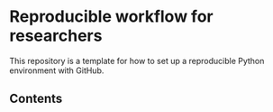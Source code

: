 # Reproducible workflow for researchers

This repository is a template for how to set up a reproducible Python environment with GitHub.

## Contents
```{tableofcontents}
```
